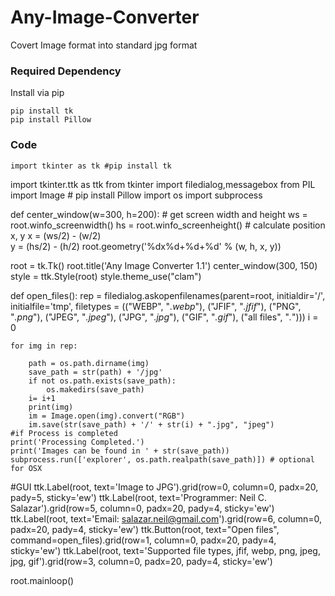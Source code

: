 # Any-Image-Converter
Covert Image format into standard jpg format

### Required Dependency
Install via pip

	pip install tk
	pip install Pillow
	
### Code
	
	import tkinter as tk #pip install tk
import tkinter.ttk as ttk
from tkinter import filedialog,messagebox
from PIL import Image # pip install Pillow
import os
import subprocess

def center_window(w=300, h=200):
    # get screen width and height
    ws = root.winfo_screenwidth()
    hs = root.winfo_screenheight()
    # calculate position x, y
    x = (ws/2) - (w/2)    
    y = (hs/2) - (h/2)
    root.geometry('%dx%d+%d+%d' % (w, h, x, y))

root = tk.Tk()
root.title('Any Image Converter 1.1')
center_window(300, 150) 
style = ttk.Style(root)
style.theme_use("clam")


def open_files():
    rep = filedialog.askopenfilenames(parent=root, initialdir='/', initialfile='tmp',
                                          filetypes = (("WEBP", "*.webp*"), ("JFIF", "*.jfif*"), ("PNG", "*.png*"), ("JPEG", "*.jpeg*"), ("JPG", "*.jpg*"), ("GIF", "*.gif*"), ("all files", "*.*")))
    i = 0
    
    for img in rep:
      
        path = os.path.dirname(img)
        save_path = str(path) + '/jpg'
        if not os.path.exists(save_path):
            os.makedirs(save_path)
        i= i+1
        print(img)
        im = Image.open(img).convert("RGB")
        im.save(str(save_path) + '/' + str(i) + ".jpg", "jpeg")
    #if Process is completed
    print('Processing Completed.')    
    print('Images can be found in ' + str(save_path))
    subprocess.run(['explorer', os.path.realpath(save_path)]) # optional for OSX

#GUI
ttk.Label(root, text='Image to JPG').grid(row=0, column=0, padx=20, pady=5, sticky='ew')
ttk.Label(root, text='Programmer: Neil C. Salazar').grid(row=5, column=0, padx=20, pady=4, sticky='ew')
ttk.Label(root, text='Email: salazar.neil@gmail.com').grid(row=6, column=0, padx=20, pady=4, sticky='ew')
ttk.Button(root, text="Open files", command=open_files).grid(row=1, column=0, padx=20, pady=4, sticky='ew')
ttk.Label(root, text='Supported file types, jfif, webp, png, jpeg, jpg, gif').grid(row=3, column=0, padx=20, pady=4, sticky='ew')

root.mainloop()


